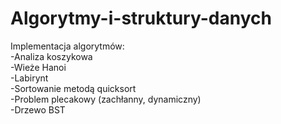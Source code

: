 # Algorytmy-i-struktury-danych
Implementacja algorytmów:<br />
-Analiza koszykowa<br />
-Wieże Hanoi<br />
-Labirynt<br />
-Sortowanie metodą quicksort<br />
-Problem plecakowy (zachłanny, dynamiczny)<br />
-Drzewo BST
